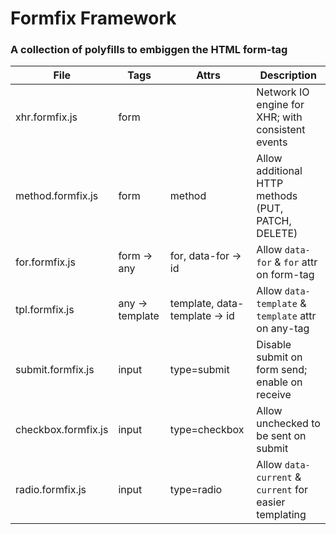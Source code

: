 # Formfix Framework

### A collection of polyfills to embiggen the HTML form-tag


| File                 | Tags            | Attrs                           | Description                                            |
|----------------------|-----------------|---------------------------------|--------------------------------------------------------|
| xhr.formfix.js       | form            |                                 | Network IO engine for XHR; with consistent events      |
| method.formfix.js    | form            | method                          | Allow additional HTTP methods (PUT, PATCH, DELETE)     |
| for.formfix.js       | form -> any     | for, data-for -> id             | Allow `data-for` & `for` attr on form-tag              |
| tpl.formfix.js       | any -> template | template, data-template -> id   | Allow `data-template` & `template` attr on any-tag              |
| submit.formfix.js    |  input          | type=submit                     | Disable submit on form send; enable on receive         | 
| checkbox.formfix.js  |  input          | type=checkbox                   | Allow unchecked to be sent on submit                   |
| radio.formfix.js     |  input          | type=radio                      | Allow `data-current` & `current` for easier templating |